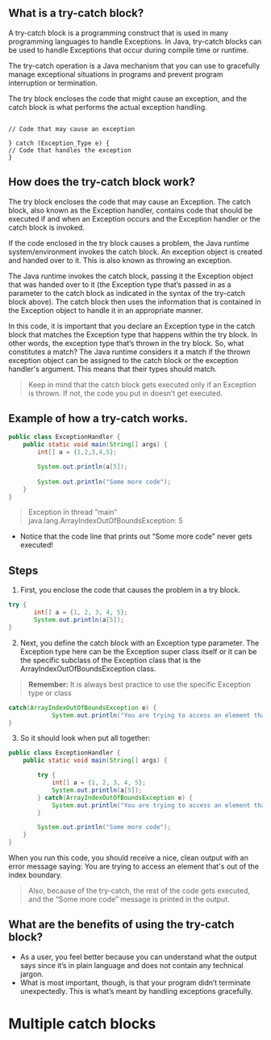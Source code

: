 ## What is a try-catch block?
A try-catch block is a programming construct that is used in many programming languages to handle Exceptions. In Java, try-catch blocks can be used to handle Exceptions that occur during compile time or runtime.

The try-catch operation is a Java mechanism that you can use to gracefully manage exceptional situations in programs and prevent program interruption or termination.

The try block encloses the code that might cause an exception, and the catch block is what performs the actual exception handling.

```try {

// Code that may cause an exception

} catch (Exception_Type e) {
// Code that handles the exception
}
```

## How does the try-catch block work?
The try block encloses the code that may cause an Exception. The catch block, also known as the Exception handler, contains code that should be executed if and when an Exception occurs and the Exception handler or the catch block is invoked. 

If the code enclosed in the try block causes a problem, the Java runtime system/environment invokes the catch block. An exception object is created and handed over to it. This is also known as throwing an exception. 

The Java runtime invokes the catch block, passing it the Exception object that was handed over to it (the Exception type that’s passed in as a parameter to the catch block as indicated in the syntax of the try-catch block above). The catch block then uses the information that is contained in the Exception object to handle it in an appropriate manner. 

In this code, it is important that you declare an Exception type in the catch block that matches the Exception type that happens within the try block. In other words, the exception type that’s thrown in the try block. So, what constitutes a match? The Java runtime considers it a match if the thrown exception object can be assigned to the catch block or the exception handler's argument. This means that their types should match.

> Keep in mind that the catch block gets executed only if an Exception is thrown. If not, the code you put in doesn’t get executed. 

## Example of how a try-catch works. 

```java
public class ExceptionHandler {
    public static void main(String[] args) {
        int[] a = {1,2,3,4,5};

        System.out.println(a[5]);
	
        System.out.println("Some more code");
    }
}
```
> Exception in thread "main" java.lang.ArrayIndexOutOfBoundsException: 5
* Notice that the code line that prints out “Some more code” never gets executed!

## Steps
1. First, you enclose the code that causes the problem in a try block.
```java
try {
       int[] a = {1, 2, 3, 4, 5};
       System.out.println(a[5]);
} 
```
2. Next, you define the catch block with an Exception type parameter. The Exception type here can be the Exception super class itself or it can be the specific subclass of the Exception class that is the ArrayIndexOutOfBoundsException class.

> **Remember:** It is always best practice to use the specific Exception type or class
```java
catch(ArrayIndexOutOfBoundsException e) {
            System.out.println("You are trying to access an element that's out of the index boundary");
}
```
3. So it should look when put all together:
```java
public class ExceptionHandler {
    public static void main(String[] args) {

        try {
            int[] a = {1, 2, 3, 4, 5};
            System.out.println(a[5]);
        } catch(ArrayIndexOutOfBoundsException e) {
            System.out.println("You are trying to access an element that's out of the index boundary");
        }

        System.out.println("Some more code");
    }
}
```
When you run this code, you should receive a nice, clean output with an error message saying: You are trying to access an element that's out of the index boundary.

> Also, because of the try-catch, the rest of the code gets executed, and the “Some more code” message is printed in the output.
## What are the benefits of using the try-catch block?
- As a user, you feel better because you can understand what the output says since it’s in plain language and does not contain any technical jargon. 
- What is most important, though, is that your program didn’t terminate unexpectedly.  This is what’s meant by handling exceptions gracefully.

# Multiple catch blocks
